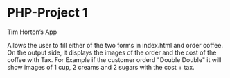 # PHP-Project 1

Tim Horton’s App

Allows the user to fill either of the two forms in index.html and order coffee. On the output side, it displays the images of the order and the cost of the coffee with Tax. For Example if the customer orderd "Double Double" it will show images of 1 cup, 2 creams and 2 sugars with the cost + tax.
